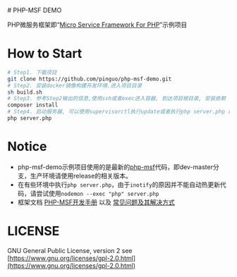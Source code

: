 ​​# PHP-MSF DEMO

PHP微服务框架即“[Micro Service Framework For PHP](https://github.com/pinguo/php-msf)”示例项目


# How to Start

```bash
# Step1. 下载项目
git clone https://github.com/pinguo/php-msf-demo.git
# Step2. 安装docker镜像构建开发环境.进入项目目录
sh build.sh
# Step3. 参考Step2输出的信息,使用ssh或者exec进入容器, 到达项目根目录, 安装依赖
composer install
# Step4. 启动服务器, 可以使用supervisorctl执行update或者执行php server.php 即可。
php server.php
```


# Notice

- php-msf-demo示例项目使用的是最新的[php-msf](https://github.com/pinguo/php-msf)代码，即dev-master分支，生产环境请使用release的相关版本。
- 在有些环境中执行`php server.php`，由于`inotify`的原因并不能自动热更新代码，请尝试使用`nodemon --exec "php" server.php`
- 框架文档 [PHP-MSF开发手册](https://pinguo.gitbooks.io/php-msf-docs/) 以及 [常见问题及其解决方式](https://pinguo.gitbooks.io/php-msf-docs/chapter-6/6.0-%E5%B8%B8%E8%A7%81%E9%97%AE%E9%A2%98.html)


# LICENSE

GNU General Public License, version 2 see [https://www.gnu.org/licenses/gpl-2.0.html](https://www.gnu.org/licenses/gpl-2.0.html)

